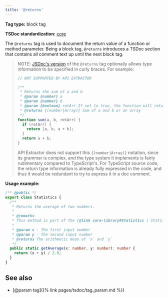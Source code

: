 ```yaml
---
title: '@returns'
---
```


**Tag type:** block tag

**TSDoc standardization:** [core](https://github.com/microsoft/tsdoc/blob/master/tsdoc/src/details/Standardization.ts)

The `@returns` tag is used to document the return value of a function or method parameter. Being a block tag,
`@returns` introduces a TSDoc section that contains all comment text up until the next block tag.

> NOTE: [JSDoc's version](http://usejsdoc.org/tags-returns.html) of the `@returns` tag optionally allows type
> information to be specified in curly braces. For example:
>
> ```js
> // NOT SUPPORTED BY API EXTRACTOR
>
> /**
>  * Returns the sum of a and b
>  * @param {number} a
>  * @param {number} b
>  * @param {boolean} retArr If set to true, the function will return an array
>  * @returns {(number|Array)} Sum of a and b or an array
>  */
> function sum(a, b, retArr) {
>   if (retArr) {
>     return [a, b, a + b];
>   }
>   return a + b;
> }
> ```
>
> API Extractor does not support this `{(number|Array)}` notation, since its grammar is complex, and
> the type system it implements is fairly rudimentary compared to TypeScript's. For TypeScript source code,
> the return type information is already fully expressed in the code, and thus it would be redundant
> to try to express it in a doc comment.

**Usage example:**

```ts
/** @public */
export class Statistics {
  /**
   * Returns the average of two numbers.
   *
   * @remarks
   * This method is part of the {@link core-library#Statistics | Statistics subsystem}.
   *
   * @param x - The first input number
   * @param y - The second input number
   * @returns The arithmetic mean of `x` and `y`
   */
  public static getAverage(x: number, y: number): number {
    return (x + y) / 2.0;
  }
}
```

## See also

- [@param tag]({% link pages/tsdoc/tag_param.md %})
